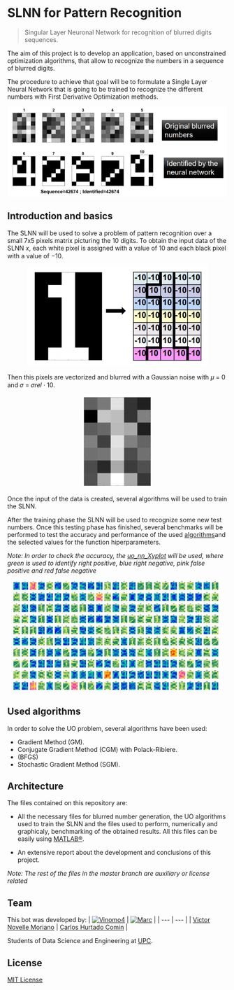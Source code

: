 # SLNN for Pattern Recognition

> Singular Layer Neuronal Network for recognition of blurred digits sequences.

The aim of this project is to develop an application, based on unconstrained optimization algorithms, that allow to recognize the numbers in a sequence of blurred digits.

The procedure to achieve that goal will be to formulate a Single Layer
Neural Network that is going to be trained to recognize the different
numbers with First Derivative Optimization methods.

<p align="center">
  <img src='README Images/blurred_numbers.PNG'/ >
</p>

## Introduction and basics

The SLNN will be used to solve a problem of pattern recognition over a small 7x5 pixels matrix picturing the 10 digits.
To obtain the input data of the SLNN 𝑥, each white pixel is assigned with a value of 10 and each black pixel with a value of −10.

<p align="center">
  <img src='README Images/number_representation.PNG'/ >
</p>

Then this pixels are vectorized and blurred with a Gaussian noise with 𝜇 = 0 and 𝜎 = 𝜎𝑟𝑒𝑙 · 10.

<p align="center">
  <img src='README Images/blurred_number.PNG'/ >
</p>

Once the input of the data is created, several algorithms will be used to train the SLNN. 

After the training phase the SLNN will be used to recognize some new test numbers. Once this testing phase has finished, several  benchmarks will be performed to test the accuracy  and performance of the used [algorithms](#installation)and the selected values for the function hiperparameters.

*Note: In order to check the accuracy, the [uo_nn_Xyplot](uo_nn_Xyplot.m) will be used, where green is used to identify right positive, blue right negative, pink false positive and red false negative*

<p align="center">
  <img src='README Images/benchmarking.PNG'/ >
</p>

## Used algorithms

In order to solve the UO problem, several algorithms have been used:

* Gradient Method (GM).
* Conjugate Gradient Method (CGM) with Polack-Ribiere.
* (BFGS)
* Stochastic Gradient Method (SGM).

## Architecture
The files contained on this repository are:

* All the necessary files for blurred number generation, the UO algorithms used to train the SLNN and the files used to perform, numerically and graphicaly, benchmarking of the obtained results. All this files can be easily   using [MATLAB®](https://es.mathworks.com/products/matlab.html).

* An extensive report about the development and conclusions of this project. 

*Note: The rest of the files in the master branch are auxiliary or license related*

## Team

This bot was developed by:
| [![Vinomo4](https://avatars2.githubusercontent.com/u/49389601?s=60&v=4)](https://github.com/Vinomo4) | [![Marc](https://avatars3.githubusercontent.com/u/49389491?s=60&u=b239b67c3f064bf2dae05e08ae9965b7c7e34c36&v=4)](https://github.com/CarlOwOs) |
| --- | --- |
| [Victor Novelle Moriano](https://github.com/Vinomo4) | [Carlos Hurtado Comin](https://github.com/CarlOwOs) |


Students of Data Science and Engineering at [UPC](https://www.upc.edu/ca).

## License

[MIT License](./LICENSE)
